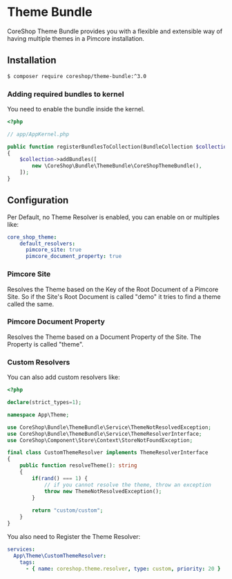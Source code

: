 #  Theme Bundle

CoreShop Theme Bundle provides you with a flexible and extensible way of having multiple themes in a Pimcore installation.

## Installation
```bash
$ composer require coreshop/theme-bundle:^3.0
```

### Adding required bundles to kernel
You need to enable the bundle inside the kernel.

```php
<?php

// app/AppKernel.php

public function registerBundlesToCollection(BundleCollection $collection)
{
    $collection->addBundles([
        new \CoreShop\Bundle\ThemeBundle\CoreShopThemeBundle(),
    ]);
}
```

## Configuration
Per Default, no Theme Resolver is enabled, you can enable on or multiples like:

```yaml
core_shop_theme:
    default_resolvers:
      pimcore_site: true
      pimcore_document_property: true
```

### Pimcore Site
Resolves the Theme based on the Key of the Root Document of a Pimcore Site. So if the Site's Root Document is called "demo" it tries to find a theme called the same.

### Pimcore Document Property
Resolves the Theme based on a Document Property of the Site. The Property is called "theme".

### Custom Resolvers
You can also add custom resolvers like:

```php
<?php

declare(strict_types=1);

namespace App\Theme;

use CoreShop\Bundle\ThemeBundle\Service\ThemeNotResolvedException;
use CoreShop\Bundle\ThemeBundle\Service\ThemeResolverInterface;
use CoreShop\Component\Store\Context\StoreNotFoundException;

final class CustomThemeResolver implements ThemeResolverInterface
{
    public function resolveTheme(): string
    {
        if(rand() === 1) {
            // if you cannot resolve the theme, throw an exception
            throw new ThemeNotResolvedException();
        }
    
        return "custom/custom";
    }
}
```

You also need to Register the Theme Resolver:


```yaml
services:
  App\Theme\CustomThemeResolver:
    tags:
      - { name: coreshop.theme.resolver, type: custom, priority: 20 }


```